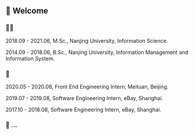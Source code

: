 ##  👋 Welcome

### :ok_woman: 

2018.09 - 2021.06, M.Sc., Nanjing University, Information Science.

2014.09 - 2018.06, B.Sc., Nanjing University, Information Management and Information System.

### 🚀 

2020.05 - 2020.08, Front End Engineering Intern, Meituan, Beijing.

2019.07 - 2019.08, Software Engineering Intern, eBay, Shanghai.

2017.10 - 2018.08, Software Engineering Intern, eBay, Shanghai.

### 💬 ...

<!--
**leonaxiongxin/leonaxiongxin** is a ✨ _special_ ✨ repository because its `README.md` (this file) appears on your GitHub profile.

Here are some ideas to get you started:

- 🔭 I’m currently working on ...
- 🌱 I’m currently learning ...
- 👯 I’m looking to collaborate on ...
- 🤔 I’m looking for help with ...
- 💬 Ask me about ...
- 📫 How to reach me: ...
- 😄 Pronouns: ...
- ⚡ Fun fact: ...
-->
